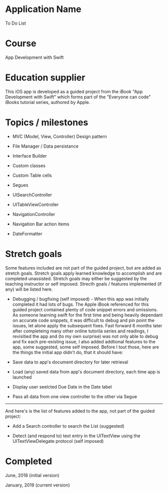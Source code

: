 # Application Name
To Do List

# Course
App Development with Swift

# Education supplier
This iOS app is developed as a guided project from the iBook "App Development with Swift" which forms part of the "Everyone can code" iBooks tutorial series, authored by Apple.

# Topics / milestones

- MVC (Model, View, Controller) Design pattern

- File Manager / Data persistance

- Interface Builder

- Custom classes

- Custom Table cells

- Segues

- UISearchController

- UITableViewController

- NavigationController

- Navigation Bar action items

- DateFormatter


# Stretch goals
Some features included are not part of the guided project, but are added as stretch goals. Stretch goals apply learned knowledge to accomplish and are completed unassisted. Stretch goals may either be suggested by the teaching instructor or self imposed. Strecth goals / features implemented (if any) will be listed here.

* Debugging / bugfixing (self imposed) - When this app was initially completed it had lots of bugs. The Apple iBook referenced for this guided project contained plenty of code snippet errors and omissions. As someone learning swift for the first time and being heavily dependant on accurate code snippets, it was difficult to debug and pin point the issues, let alone apply the subsequent fixes. Fast forward 6 months later after completeing many other online tutorila series and readings, I revisitied the app and (to my own surprise) was not only able to debug and fix each pre-existing issue, I also added addtional features to the app, some suggested, some self imposed.
Before I tout those, here are the things the initial app didn't do, that it should have:

- Save data to app's document directory for later retrieval

- Load (any) saved data from app's document directory, each time app is launched

- Display user seelcted Due Date in the Date label 

- Pass all data from one view controller to the other via Segue

---

And here's is the list of features added to the app, not part of the guided project:

- Add a Search controller to search the List (suggested)

- Detect (and respond to) text entry in the UITextView using the UITextViewDelegate protocol (self imposed)

# Completed
June, 2018 (initial version)

January, 2019 (current version)



